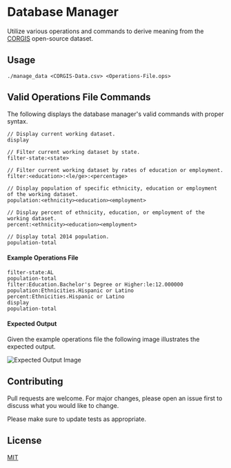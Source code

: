 # Database Manager

Utilize various operations and commands to derive meaning from the [CORGIS](https://corgis-edu.github.io/corgis/) open-source dataset.

## Usage

```
./manage_data <CORGIS-Data.csv> <Operations-File.ops>
```

## Valid Operations File Commands
The following displays the database manager's valid commands with proper syntax.
```
// Display current working dataset.
display

// Filter current working dataset by state.
filter-state:<state>

// Filter current working dataset by rates of education or employment.
filter:<education>:<le/ge>:<percentage>

// Display population of specific ethnicity, education or employment of the working dataset.
population:<ethnicity><education><employment>

// Display percent of ethnicity, education, or employment of the working dataset.
percent:<ethnicity><education><employment>

// Display total 2014 population.
population-total
```

#### Example Operations File
```
filter-state:AL
population-total
filter:Education.Bachelor's Degree or Higher:le:12.000000
population:Ethnicities.Hispanic or Latino
percent:Ethnicities.Hispanic or Latino
display
population-total
```

#### Expected Output
Given the example operations file the following image illustrates the expected output.

![Expected Output Image](https://i.ibb.co/GdW4W40/Screen-Shot-2022-01-20-at-11-21-51-PM.png)



## Contributing
Pull requests are welcome. For major changes, please open an issue first to discuss what you would like to change.

Please make sure to update tests as appropriate.

## License
[MIT](https://choosealicense.com/licenses/mit/)
